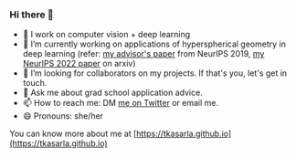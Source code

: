 ### Hi there 👋

- 🔭 I work on computer vision + deep learning
- 🌱 I’m currently working on applications of hyperspherical geometry in deep learning (refer: [my advisor's paper](https://proceedings.neurips.cc/paper/2019/hash/02a32ad2669e6fe298e607fe7cc0e1a0-Abstract.html) from NeurIPS 2019, [my NeurIPS 2022 paper](https://arxiv.org/abs/2206.08704) on arxiv) 
- 👯 I’m looking for collaborators on my projects. If that's you, let's get in touch. 
- 💬 Ask me about grad school application advice.
- 📫 How to reach me: DM [me on Twitter](https://twitter.com/tkasarla_) or email me. 
- 😄 Pronouns: she/her
<!-- - ⚡ Fun fact: ... --> 


You can know more about me at [https://tkasarla.github.io](https://tkasarla.github.io)

